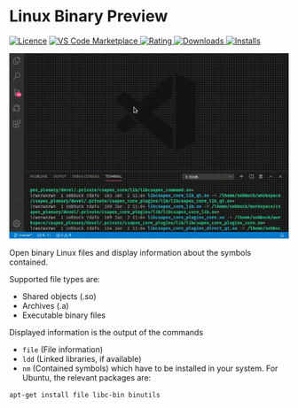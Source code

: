 # Linux Binary Preview

[![Licence](https://img.shields.io/github/license/betwo/vscode-linux-binary-preview.svg)](https://github.com/betwo/vscode-linux-binary-preview)
[![VS Code Marketplace](https://vsmarketplacebadge.apphb.com/version-short/betwo.vscode-linux-binary-preview.svg) ![Rating](https://vsmarketplacebadge.apphb.com/rating-short/betwo.vscode-linux-binary-preview.svg) ![Downloads](https://vsmarketplacebadge.apphb.com/downloads-short/betwo.vscode-linux-binary-preview.svg) ![Installs](https://vsmarketplacebadge.apphb.com/installs-short/betwo.vscode-linux-binary-preview.svg)](https://marketplace.visualstudio.com/items?itemName=betwo.vscode-linux-binary-preview)

![Preview GIF](https://raw.githubusercontent.com/betwo/vscode-linux-binary-preview/master/assets/preview.gif)

Open binary Linux files and display information about the symbols contained.

Supported file types are:
 * Shared objects (.so)
 * Archives (.a)
 * Executable binary files

Displayed information is the output of the commands
 * `file` (File information)
 * `ldd` (Linked libraries, if available)
 * `nm` (Contained symbols)
 which have to be installed in your system.
 For Ubuntu, the relevant packages are:
 
 ```sh
apt-get install file libc-bin binutils
 ```